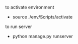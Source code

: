 to activate environment

- source ./env/Scripts/activate

to run server

- python manage.py runserver
